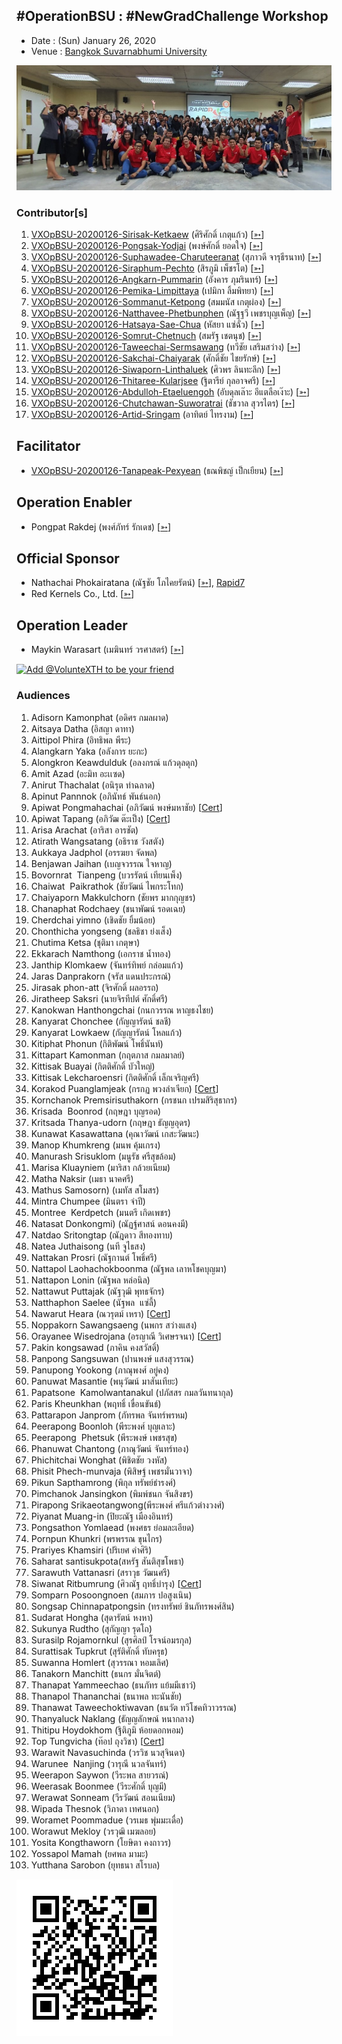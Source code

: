 ## #OperationBSU : #NewGradChallenge Workshop

+ Date : (Sun) January 26, 2020
+ Venue : [Bangkok Suvarnabhumi University](http://www.bsu.ac.th/)

[![](/OperationBSU/AfterTheMatch.jpg "#OperationBSU")](????)

### Contributor[s]

1. [VXOpBSU-20200126-Sirisak-Ketkaew](/OperationBSU/VXOpBSU-20200126-Sirisak-Ketkaew.pdf) (ศิริศักดิ์ เกตุแก้ว) [[➳](https://www.facebook.com/sirisak.k94)]
1. [VXOpBSU-20200126-Pongsak-Yodjai](/OperationBSU/VXOpBSU-20200126-Pongsak-Yodjai.pdf) (พงษ์ศักดิ์ ยอดใจ) [[➳](https://www.facebook.com/iampongsak)]
1. [VXOpBSU-20200126-Suphawadee-Charuteeranat](/OperationBSU/VXOpBSU-20200126-Suphawadee-Charuteeranat.pdf) (สุภาวดี จารุธีรนาท) [[➳](https://www.facebook.com/thdeemiss03)]
1. [VXOpBSU-20200126-Siraphum-Pechto](/OperationBSU/VXOpBSU-20200126-Siraphum-Pechto.pdf) (สิรภูมิ เพ็ชรโต) [[➳](https://www.facebook.com/SiraphumPechto)]
1. [VXOpBSU-20200126-Angkarn-Pummarin](/OperationBSU/VXOpBSU-20200126-Angkarn-Pummarin.pdf) (อังคาร ภุมรินทร์) [[➳](https://www.facebook.com/in8l00p)]
1. [VXOpBSU-20200126-Pemika-Limpittaya](/OperationBSU/VXOpBSU-20200126-Pemika-Limpittaya.pdf) (เปมิกา ลิ้มพิทยา) [[➳](https://www.facebook.com/tourlek.fisho)]
1. [VXOpBSU-20200126-Sommanut-Ketpong](/OperationBSU/VXOpBSU-20200126-Sommanut-Ketpong.pdf) (สมมนัส เกตุผ่อง) [[➳](https://www.facebook.com/tong.ketpong)]
1. [VXOpBSU-20200126-Natthavee-Phetbunphen](/OperationBSU/VXOpBSU-20200126-Natthavee-Phetbunphen.pdf) (ณัฐฐวี เพชรบุญเพ็ญ) [[➳](https://www.facebook.com/P.Phetbunphen)]
1. [VXOpBSU-20200126-Hatsaya-Sae-Chua](/OperationBSU/VXOpBSU-20200126-Hatsaya-Sae-Chua.pdf) (หัสยา แซ่ฉั่ว) [[➳](https://www.facebook.com/Note.Hatsaya)]
1. [VXOpBSU-20200126-Somrut-Chetnuch](/OperationBSU/VXOpBSU-20200126-Somrut-Chetnuch.pdf) (สมรัฐ เชตนุช) [[➳](https://www.facebook.com/somrut.chetnuch)]
1. [VXOpBSU-20200126-Taweechai-Sermsawang](/OperationBSU/VXOpBSU-20200126-Taweechai-Sermsawang.pdf) (ทวีชัย เสริมสว่าง) [[➳](https://www.facebook.com/victor.history)]
1. [VXOpBSU-20200126-Sakchai-Chaiyarak](/OperationBSU/VXOpBSU-20200126-Sakchai-Chaiyarak.pdf) (ศักดิ์ชัย ไชยรักษ์) [[➳](https://www.facebook.com/chaiyaraks)]
1. [VXOpBSU-20200126-Siwaporn-Linthaluek](/OperationBSU/VXOpBSU-20200126-Siwaporn-Linthaluek.pdf) (ศิวพร ลินทะลึก) [[➳](https://www.facebook.com/LoVeNoMoErTeAr)]
1. [VXOpBSU-20200126-Thitaree-Kularjsee](/OperationBSU/VXOpBSU-20200126-Thitaree-Kularjsee.pdf) (ฐิตารีย์ กุลอาจศรี) [[➳](https://www.facebook.com/yaipanggogii)]
1. [VXOpBSU-20200126-Abdulloh-Etaeluengoh](/OperationBSU/VXOpBSU-20200126-Abdulloh-Etaeluengoh.pdf) (อับดุลเล๊าะ อีแตลือเง๊าะ) [[➳](https://www.facebook.com/dekbacom)]
1. [VXOpBSU-20200126-Chutchawan-Suworatrai](/OperationBSU/VXOpBSU-20200126-Chutchawan-Suworatrai.pdf) (ชัชวาล สุวรไตร) [[➳](https://www.facebook.com/BakhamOil)]
1. [VXOpBSU-20200126-Artid-Sringam](/OperationBSU/VXOpBSU-20200126-Artid-Sringam.pdf) (อาทิตย์ ไทรงาม) [[➳](https://www.facebook.com/artidhui)]

## Facilitator
+ [VXOpBSU-20200126-Tanapeak-Pexyean](/OperationBSU/VXOpBSU-20200126-Tanapeak-Pexyean.pdf) (ธณพิชญ์ เป็กเยียน) [[➳](https://www.facebook.com/teerapon.pexyean)]

## Operation Enabler
+ Pongpat Rakdej (พงศ์ภัทร์ รักเดช) [[➳](https://www.facebook.com/pongpatrakdej)]

## Official Sponsor
+ Nathachai Phokairatana (ณัฐชัย โภไคยรัตน์) [[➳](https://www.facebook.com/mobiuz.pw)], [Rapid7](https://www.rapid7.com/)
+ Red Kernels Co., Ltd. [[➳](https://www.facebook.com/Red-Kernels-Co-Ltd-103726511010245/)]

## Operation Leader
+ Maykin Warasart (เมฆินทร์ วรศาสตร์) [[➳](http://mk.in.th)]

[![](https://scdn.line-apps.com/n/line_add_friends/btn/en.png "Add @VolunteXTH to be your friend")](https://lin.ee/cnIgUj4)

### Audiences

1. Adisorn Kamonphat (อดิศร กมลผาด)
1. Aitsaya Datha (อิสญา ดาทา)
1. Aittipol Phira (อิทธิพล พีระ)
1. Alangkarn Yaka (อลังการ ยะกะ)
1. Alongkron Keawdulduk (อลงกรณ์ แก้วดุลดุก)
1. Amit Azad (อะมิท อะเเซด)
1. Anirut Thachalat (อนิรุต ท่าฉลาด)
1. Apinut Pannnok (อภินัทธ์ พันธ์นอก)
1. Apiwat Pongmahachai (อภิวัฒน์ พงษ์มหาชัย) [[Cert](OperationBSU/attendance/VXOpBSU-20200126-Apiwat-Pongmahachai.pdf)]
1. Apiwat Tapang (อภิวัฒ ต๊ะเป็ง) [[Cert](OperationBSU/attendance/VXOpBSU-20200126-Apiwat-Tapang.pdf)]
1. Arisa Arachat (อาริสา อารชัต)
1. Atirath Wangsatang (อธิราช วังสตัง)
1. Aukkaya Jadphol (อรรฆยา จัดพล)
1. Benjawan Jaihan (เบญจวรรณ ใจหาญ)
1. Bovornrat  Tianpeng (บวรรัตน์ เทียนเพ็ง)
1. Chaiwat  Paikrathok (ชัยวัฒน์ ไพกระโทก)
1. Chaiyaporn Makkulchorn (ชัยพร มากกุญชร)
1. Chanaphat Rodchaey (ชนาพัฒน์ รอดเฉย)
1. Cherdchai yimno (เชิดชัย ยิ้มน้อย)
1. Chonthicha yongseng (ชลธิชา ย่งเส็ง)
1. Chutima Ketsa (ชุติมา เกตุษา)
1. Ekkarach Namthong (เอกราช น้ำทอง)
1. Janthip Klomkaew (จันทร์ทิพย์ กล่อมแก้ว)
1. Jaras Danprakorn (จรัส แดนประกรณ์)
1. Jirasak phon-att (จิรศักดิ์ ผลอรรถ)
1. Jiratheep Saksri (นายจิรทีปต์ ศักดิ์ศรี)
1. Kanokwan Hanthongchai (กนกวรรณ หาญธงไชย)
1. Kanyarat Chonchee (กัญญารัตน์ ชลชี)
1. Kanyarat Lowkaew (กัญญารัตน์ โหลแก้ว)
1. Kitiphat Phonun (กิติพัฒน์ โพธิ์นันท์)
1. Kittapart Kamonman (กฤตภาส กมลมาลย์)
1. Kittisak Buayai (กิตติศักดิ์ บัวใหญ่)
1. Kittisak Lekcharoensri (กิตติศักดิ์ เล็กเจริญศรี)
1. Korakod Puanglamjeak (กรกฏ พวงลำเจียก) [[Cert](OperationBSU/attendance/VXOpBSU-20200126-Korakod-Puanglamjeak.pdf)]
1. Kornchanok Premsirisuthakorn (กรชนก เปรมสิริสุธากร)
1. Krisada  Boonrod (กฤษฎา บุญรอด)
1. Kritsada Thanya-udorn (กฤษฎา ธัญญอุดร)
1. Kunawat Kasawattana (คุณาวัฒน์ เกสะวัฒนะ)
1. Manop Khumkreng (มนพ คุ้มเกรง)
1. Manurash Srisuklom (มนูรัช ศรีสุขล้อม)
1. Marisa Kluayniem (มาริสา กล้วยเนียม)
1. Matha Naksir (เมธา นาคศรี)
1. Mathus Samosorn) (เมทัส สโมสร)
1. Mintra Chumpee (มินตรา จำปี)
1. Montree  Kerdpetch (มนตรี เกิดเพชร)
1. Natasat Donkongmi) (ณัฏฐ์ศาสน์ ดอนคงมี)
1. Natdao Sritongtap (ณัฎดาว สีทองทาบ)
1. Natea Juthaisong (นที จูไธสง)
1. Nattakan Prosri (ณัฐกานต์ โพธิ์ศรี)
1. Nattapol Laohachokboonma (ณัฐพล เลาหโชคบุญมา)
1. Nattapon Lonin (ณัฐพล หล่อนิล)
1. Nattawut Puttajak (ณัฐวุฒิ พุทธจักร)
1. Natthaphon Saelee (นัฐพล  แซ่ลี้)
1. Nawarut Heara (ณวรุตม์ เหรา) [[Cert](OperationBSU/attendance/VXOpBSU-20200126-Nawarut-Heara.pdf)]
1. Noppakorn Sawangsaeng (นพกร สว่างแสง)
1. Orayanee Wisedrojana (อรญาณี วิเศษรจนา) [[Cert](OperationBSU/attendance/VXOpBSU-20200126-Orayanee-Wisedrojana.pdf)]
1. Pakin kongsawad (ภาคิน คงสวัสดิ์)       
1. Panpong Sangsuwan (ปานพงษ์ แสงสุวรรณ)
1. Panupong Yookong (ภาณุพงศ์ อยู่คง)
1. Panuwat Masantie (พนุวัฒน์ มาสันเทียะ)
1. Papatsone  Kamolwantanakul (ปภัสสร กมลวันทนากุล)
1. Paris Kheunkhan (พฤทธิ์ เขื่อนขันธ์)
1. Pattarapon Janprom (ภัทรพล จันทร์พรหม)
1. Peerapong Boonloh (พีระพงศ์ บุญเลาะ)
1. Peerapong  Phetsuk (พีระพงษ์ เพชรสุข)
1. Phanuwat Chantong (ภาณุวัฒน์ จันทร์ทอง)
1. Phichitchai Wonghat (พิชิตชัย วงหัส)
1. Phisit Phech-munvaja (พิสิษฐ์ เพชรมั่นวาจา)
1. Pikun Sapthamrong (พิกุล ทรัพย์ธำรงศ์)
1. Pimchanok Jansingkon (พิมพ์ชนก จันสิงขร)
1. Pirapong Srikaeotangwong(พีระพงศ์ ศรีแก้วต่างวงศ์)
1. Piyanat Muang-in (ปิยะณัฐ เมืองอินทร์)
1. Pongsathon Yomlaead (พงศธร ย่อมละเอียด)
1. Pornpun Khunkri (พรพรรณ ขุนไกร)
1. Prariyes Khamsiri (ปริเยศ คำศิริ)
1. Saharat santisukpota(สหรัฐ สันติสุขโพธา)
1. Sarawuth Vattanasri (สราวุธ วัฒนศรี)
1. Siwanat Ritbumrung (ศิวณัฐ ฤทธิ์บำรุง) [[Cert](OperationBSU/attendance/VXOpBSU-20200126-Siwanat-Ritbumrung.pdf)]
1. Somparn Posoongnoen (สมภาร ปอสูงเนิน)
1. Songsap Chinnapatpongsin (ทรงทรัพย์ ชินภัทรพงศ์สิน)
1. Sudarat Hongha (สุดารัตน์ หงหา)
1. Sukunya Rudtho (สุกัญญา รุดโถ)
1. Surasilp Rojamornkul (สุรศิลป์ โรจน์อมรกุล)
1. Surattisak Tupkrut (สุรัติศักดิ์ ทับครุธ)
1. Suwanna Homlert (สุวรรณา หอมเลิศ)
1. Tanakorn Manchitt (ธนกร มั่นจิตต์)
1. Thanapat Yammeechao (ธนภัทร​ แย้มมีเชาว์)
1. Thanapol Thananchai (ธนาพล ทะนันชัย)
1. Thanawat Taweechoktiwavan (ธนวัต ทวีโชคทิวาวรรณ)
1. Thanyaluck Naklang (ธัญญลักษณ์ หนากลาง)
1. Thitipu Hoydokhom (ฐิติภูมิ ห้อยดอกหอม)
1. Top Tungvicha (ท๊อป ถุงวิชา) [[Cert](OperationBSU/attendance/VXOpBSU-20200126-Top-Tungvicha.pdf)]
1. Warawit Navasuchinda (วรวิช นวสุจินดา)
1. Warunee  Nanjing (วารุณี นวลจันทร์)
1. Weerapon Saywon (วีระพล สายวรณ์)
1. Weerasak Boonmee (วีระศักดิ์ บุญมี)
1. Werawat Sonneam (วีรวัฒน์ สอนเนียม)
1. Wipada Thesnok (วิภาดา เทศนอก)
1. Woramet Poommadue (วรเมธ พุ่มมะเดื่อ)
1. Worawut Mekloy (วรวุฒิ เมฆลอย)
1. Yosita Kongthaworn (โยษิตา คงถาวร)
1. Yossapol Mamah (ยศพล มามะ)
1. Yutthana Sarobon (ยุทธนา สโรบล)

[![](/@VolunteXTH.png "Add @VolunteXTH to be your friend")](https://lin.ee/cnIgUj4)